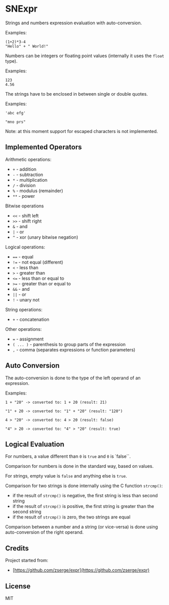 # SNExpr #

Strings and numbers expression evaluation with auto-conversion.

Examples:

```
(1+2)*3-4
"Hello" + " World!"
```

Numbers can be integers or floating point values (internally it uses
the `float` type).

Examples:

```
123
4.56
```

The strings have to be enclosed in between single or double quotes.

Examples:

```
'abc efg'

"mno prs"
```

Note: at this moment support for escaped characters is not implemented.

## Implemented Operators ##

Arithmetic operations:

  - `+` - addition
  - `-` - subtraction
  - `*` - multiplication
  - `/` - division
  - `%` - modulus (remainder)
  - `**` - power

Bitwise operations

  - `<<` - shift left
  - `>>` - shift right
  - `&` - and
  - `|` - or
  - `^` - xor (unary bitwise negation)

Logical operations:

  - `==` - equal
  - `!=` - not equal (different)
  - `<` - less than
  - `>` - greater than
  - `<=` - less than or equal to
  - `>=` - greater than or equal to
  - `&&` - and
  - `||` - or
  - `!` - unary not

String operations:

  - `+` - concatenation

Other operations:

  - `=` - assignment
  - `( ... )` - parenthesis to group parts of the expression
  - `,` - comma (separates expressions or function parameters)


## Auto Conversion ##

The auto-conversion is done to the type of the left operand of an expression.

Examples:

```
1 + "20" -> converted to: 1 + 20 (result: 21)
```

```
"1" + 20 -> converted to: "1" + "20" (result: "120")
```

```
4 > "20" -> converted to: 4 > 20 (result: false)
```

```
"4" > 20 -> converted to: "4" > "20" (result: true)
```

## Logical Evaluation ##

For numbers, a value different than `0` is `true` and `0` is `false``.

Comparison for numbers is done in the standard way, based on values.

For strings, empty value is `false` and anything else is `true`.

Comparison for two strings is done internally using the C function `strcmp()`:

  - if the result of `strcmp()` is negative, the first string is less than second string
  - if the result of `strcmp()` is positive, the first string is greater than the second string
  - if the result of `strcmp()` is zero, the two strings are equal

Comparison between a number and a string (or vice-versa) is done using auto-conversion
of the right operand.

## Credits ##

Project started from:

  - [https://github.com/zserge/expr](https://github.com/zserge/expr)

## License ##

MIT
